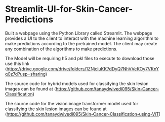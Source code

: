 # Streamlit-UI-for-Skin-Cancer-Predictions
Built a webpage using the Python Library called Streamlit. The webpage provides a UI to the client to interact with the machine learning algorithm to make predictions according to the pretrained model. The client may create any combination of the algorithms to make predictions.

The Model will be requiring h5 and pkl files to execute to download those use this link (https://drive.google.com/drive/folders/1ZNjcluKK7dDyQ7NhVVcKOy7VKnYq0z7d?usp=sharing)

The source code for hybrid models used for classifying the skin lesion images can be found at (https://github.com/tanaydwivedi095/Skin-Cancer-Classification)

The source code for the vision image transformer model used for classifying the skin lesion images can be found at (https://github.com/tanaydwivedi095/Skin-Cancer-Classification-using-ViT)
